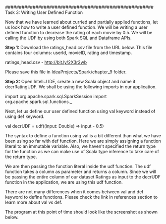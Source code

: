 

######################################################
Task 3: Writing User Defined Function

Now that we have learned about curried and partially applied functions, let us look how to write a user defined function. We will be writing a user defined function to decrease the rating of each movie by 0.5. We will be calling the UDF by using both Spark SQL and Dataframe APIs.

**Step 1:** Download the ratings_head.csv file from the URL below. This file contains four columns: userId, movieID, rating and timestamp.

ratings_head.csv - http://bit.ly/2X3r2wb

Please save this file in IdeaProjects/Spark/chapter_9 folder.

**Step 2:** Open IntelliJ IDE, create a new Scala object and name it decrRatingUDF. We shall be using the following imports in our application.

import org.apache.spark.sql.SparkSession
import org.apache.spark.sql.functions._

Next, let us define our user defined function using val keyword instead of using def keyword.

val decrUDF = udf((input: Double) => input - 0.5)

The syntax to define a function using val is a bit different than what we have been using so far with def function. Here we are simply assigning a function literal to an immutable variable. Also, we haven't specified the return type for the function as we can make use of Scala type inference to take care of the return type.


We are then passing the function literal inside the udf function. The udf  function takes a column as parameter and returns a column. Since we will be passing the entire column of our dataset Ratings as input to the decrUDF function in the application, we are using this udf function.

There are not many differences when it comes between val and def keyword to define functions. Please check the link in references section to learn more about val vs def.  

The program at this point of time should look like the screenshot as shown below.

 